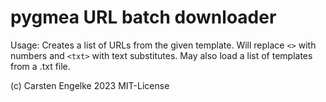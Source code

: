 
# pygmea URL batch downloader

Usage: Creates a list of URLs from the given template. Will replace ```<>``` with numbers and ```<txt>``` with text substitutes. May also load a list of templates from a .txt file.

(c) Carsten Engelke 2023 MIT-License